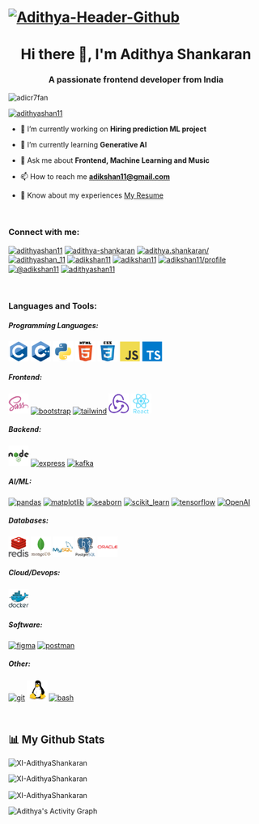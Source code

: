 # <a href="https://twitter.com/AdithyaShan11"><img src="https://i.ibb.co/mSLNHJm/Adithya-Header-Github.png" alt="Adithya-Header-Github" border="0" width="1000"></a>

<!-- **Adicr7fan/Adicr7fan** is a ✨ _special_ ✨ repository because its `README.md` (this file) appears on your GitHub profile. -->

<h1 align="center">Hi there 👋, I'm Adithya Shankaran</h1>
<h3 align="center">A passionate frontend developer from India</h3>

<p align="left"> <img src="https://komarev.com/ghpvc/?username=adicr7fan&label=Profile%20views&color=0e75b6&style=flat" alt="adicr7fan" /> </p>

<p align="left"> <a href="https://twitter.com/adithyashan11" target="blank"><img src="https://img.shields.io/twitter/follow/adithyashan11?logo=twitter&style=for-the-badge" alt="adithyashan11" /></a> </p>

- 🔭 I’m currently working on **Hiring prediction ML project**

- 🌱 I’m currently learning **Generative AI**

- 💬 Ask me about **Frontend, Machine Learning and Music**

- 📫 How to reach me **adikshan11@gmail.com**

- 📄 Know about my experiences [My Resume](https://drive.google.com/file/d/10gtAKLEn1z_qRYOJLrvH4_vO0bBOMadJ/view)

<!-- ### Blogs posts -->
<!-- BLOG-POST-LIST:START -->
<!-- BLOG-POST-LIST:END -->

<br>

<h3 align="left">Connect with me:</h3>
<p align="left">
<a href="https://twitter.com/adithyashan11" target="blank" title="Twitter"><img align="center" src="https://img.icons8.com/color/48/twitterx--v1.png" alt="adithyashan11" height="42" width="40"/></a>
<a href="https://linkedin.com/in/adithya-shankaran" target="blank" title="LinkedIn"><img align="center" src="https://raw.githubusercontent.com/rahuldkjain/github-profile-readme-generator/master/src/images/icons/Social/linked-in-alt.svg" alt="adithya-shankaran" height="30" width="40" /></a>
<a href="https://fb.com/adithya.shankaran/" target="blank" title="Facebook"><img align="center" src="https://raw.githubusercontent.com/rahuldkjain/github-profile-readme-generator/master/src/images/icons/Social/facebook.svg" alt="adithya.shankaran/" height="30" width="40" /></a>
<a href="https://www.codechef.com/users/adithyashan_11" target="blank" title="CodeChef"><img align="center" src="https://img.icons8.com/?size=100&id=LnZMjt9rZC3d&format=png&color=000000" alt="adithyashan_11" height="30" width="40" /></a>
<a href="https://codeforces.com/profile/adikshan11" target="blank" title="Codeforces"><img align="center" src="https://raw.githubusercontent.com/rahuldkjain/github-profile-readme-generator/master/src/images/icons/Social/codeforces.svg" alt="adikshan11" height="30" width="40" /></a>
<a href="https://www.leetcode.com/adikshan11" target="blank" title="LeetCode"><img align="center" src="https://raw.githubusercontent.com/rahuldkjain/github-profile-readme-generator/master/src/images/icons/Social/leet-code.svg" alt="adikshan11" height="30" width="40" /></a>
<a href="https://auth.geeksforgeeks.org/user/adikshan11/profile" target="blank" title="GeeksforGeeks"><img align="center" src="https://raw.githubusercontent.com/rahuldkjain/github-profile-readme-generator/master/src/images/icons/Social/geeks-for-geeks.svg" alt="adikshan11/profile" height="30" width="40" /></a>
<a href="https://medium.com/@adikshan11" target="blank" title="Medium"><img align="center" src="https://raw.githubusercontent.com/rahuldkjain/github-profile-readme-generator/master/src/images/icons/Social/medium.svg" alt="@adikshan11" height="30" width="40" /></a>
<a href="https://dev.to/adithyashan11" target="blank" title="Dev.to"><img align="center" src="https://raw.githubusercontent.com/rahuldkjain/github-profile-readme-generator/master/src/images/icons/Social/devto.svg" alt="adithyashan11" height="30" width="40" /></a>
</p>
<br>
<h3 align="left">Languages and Tools:</h3>
<p align="left">
<h5 align="left">Programming Languages:</h5>
<a href="https://www.cprogramming.com/" target="_blank" title="C"><img src="https://raw.githubusercontent.com/devicons/devicon/master/icons/c/c-original.svg" alt="c" width="40" height="40"/></a>
<a href="https://www.w3schools.com/cpp/" target="_blank" title="C++"><img src="https://raw.githubusercontent.com/devicons/devicon/master/icons/cplusplus/cplusplus-original.svg" alt="cplusplus" width="40" height="40"/></a>
<a href="https://www.python.org" target="_blank" title="Python"><img src="https://raw.githubusercontent.com/devicons/devicon/master/icons/python/python-original.svg" alt="python" width="40" height="40"/></a>
<a href="https://www.w3.org/html/" target="_blank" title="HTML5"><img src="https://raw.githubusercontent.com/devicons/devicon/master/icons/html5/html5-original-wordmark.svg" alt="html5" width="40" height="40"/></a>
<a href="https://www.w3schools.com/css/" target="_blank" title="CSS3"><img src="https://raw.githubusercontent.com/devicons/devicon/master/icons/css3/css3-original-wordmark.svg" alt="css3" width="40" height="40"/></a>
<a href="https://developer.mozilla.org/en-US/docs/Web/JavaScript" target="_blank" title="JavaScript"><img src="https://raw.githubusercontent.com/devicons/devicon/master/icons/javascript/javascript-original.svg" alt="javascript" width="40" height="40"/></a>
<a href="https://www.typescriptlang.org/" target="_blank" title="TypeScript"><img src="https://raw.githubusercontent.com/devicons/devicon/master/icons/typescript/typescript-original.svg" alt="typescript" width="40" height="40"/></a>
<h5 align="left">Frontend:</h5>
<a href="https://sass-lang.com" target="_blank" title="Sass"><img src="https://raw.githubusercontent.com/devicons/devicon/master/icons/sass/sass-original.svg" alt="sass" width="40" height="40"/></a>
<a href="https://getbootstrap.com" target="_blank" title="Bootstrap"><img src="https://upload.wikimedia.org/wikipedia/commons/b/b2/Bootstrap_logo.svg" alt="bootstrap" width="45" height="40"/></a>
<a href="https://tailwindcss.com/" target="_blank" title="TailwindCSS"><img src="https://www.vectorlogo.zone/logos/tailwindcss/tailwindcss-icon.svg" alt="tailwind" width="40" height="40"/></a>
<a href="https://redux.js.org" target="_blank" title="Redux"><img src="https://raw.githubusercontent.com/devicons/devicon/master/icons/redux/redux-original.svg" alt="redux" width="40" height="40"/></a>
<a href="https://reactjs.org/" target="_blank" title="React"><img src="https://raw.githubusercontent.com/devicons/devicon/master/icons/react/react-original-wordmark.svg" alt="react" width="40" height="40"/></a>
<h5 align="left">Backend:</h5>
<a href="https://nodejs.org" target="_blank" title="Node.js"><img src="https://raw.githubusercontent.com/devicons/devicon/master/icons/nodejs/nodejs-original-wordmark.svg" alt="nodejs" width="40" height="40"/></a>
<a href="https://expressjs.com" target="_blank" title="Express.js"><img src="https://www.mementotech.in/assets/images/icons/express.png" alt="express" width="40" height="40"/></a>
<a href="https://kafka.apache.org/" target="_blank" title="Apache Kafka"><img src="https://cdn.confluent.io/wp-content/uploads/kafka-icon-blue.jpg" alt="kafka" width="40" height="40"/></a>
<h5 align="left">AI/ML:</h5>
<a href="https://pandas.pydata.org/" target="_blank" rel="noreferrer" title="Pandas"><img src="https://i.imgur.com/8MVO0Gf.png" alt="pandas" width="40" height="40"/></a>
<a href="https://matplotlib.org/" target="_blank" rel="noreferrer" title="Matplotlib"><img src="https://upload.wikimedia.org/wikipedia/commons/8/84/Matplotlib_icon.svg" alt="matplotlib" width="40" height="40"></a>
<a href="https://seaborn.pydata.org/" target="_blank" rel="noreferrer" title="Seaborn"><img src="https://seaborn.pydata.org/_images/logo-mark-lightbg.svg" alt="seaborn" width="40" height="40"/></a>
<a href="https://scikit-learn.org/" target="_blank" title="Scikit-learn"><img src="https://upload.wikimedia.org/wikipedia/commons/0/05/Scikit_learn_logo_small.svg" alt="scikit_learn" width="40" height="40"/></a>
<a href="https://www.tensorflow.org" target="_blank" title="TensorFlow"><img src="https://www.vectorlogo.zone/logos/tensorflow/tensorflow-icon.svg" alt="tensorflow" width="40" height="40"/></a>
<a href="https://openai.com/" target="_blank" rel="noreferrer" title="OpenAI"><img src="https://asset.brandfetch.io/idR3duQxYl/id7SNPKVQB.jpeg?updated=1718351869876" alt="OpenAI" width="40" height="40"></a>
<h5 align="left">Databases:</h5>
<a href="https://redis.io" target="_blank" title="Redis"><img src="https://raw.githubusercontent.com/devicons/devicon/master/icons/redis/redis-original-wordmark.svg" alt="redis" width="40" height="40"/></a>
<a href="https://www.mongodb.com/" target="_blank" title="MongoDB"><img src="https://raw.githubusercontent.com/devicons/devicon/master/icons/mongodb/mongodb-original-wordmark.svg" alt="mongodb" width="40" height="40"/></a>
<a href="https://www.mysql.com/" target="_blank" title="MySQL"><img src="https://raw.githubusercontent.com/devicons/devicon/master/icons/mysql/mysql-original-wordmark.svg" alt="mysql" width="40" height="40"/></a>
<a href="https://www.postgresql.org" target="_blank" title="PostgreSQL"><img src="https://raw.githubusercontent.com/devicons/devicon/master/icons/postgresql/postgresql-original-wordmark.svg" alt="postgresql" width="40" height="40"/></a>
<a href="https://www.oracle.com/" target="_blank" title="Oracle"><img src="https://raw.githubusercontent.com/devicons/devicon/master/icons/oracle/oracle-original.svg" alt="oracle" width="40" height="40"/></a>
<h5 align="left">Cloud/Devops:</h5>
<a href="https://www.docker.com/" target="_blank" title="Docker"><img src="https://raw.githubusercontent.com/devicons/devicon/master/icons/docker/docker-original-wordmark.svg" alt="docker" width="40" height="40"/></a>
<h5 align="left">Software:</h5>
<a href="https://www.figma.com/" target="_blank" title="Figma"><img src="https://www.vectorlogo.zone/logos/figma/figma-icon.svg" alt="figma" width="40" height="40"/></a>
<a href="https://postman.com" target="_blank" title="Postman"><img src="https://www.vectorlogo.zone/logos/getpostman/getpostman-icon.svg" alt="postman" width="40" height="40"/></a>
<h5 align="left">Other:</h5>
<a href="https://git-scm.com/" target="_blank" title="Git"><img src="https://www.vectorlogo.zone/logos/git-scm/git-scm-icon.svg" alt="git" width="40" height="40"/></a>
<a href="https://www.linux.org/" target="_blank" title="Linux"><img src="https://raw.githubusercontent.com/devicons/devicon/master/icons/linux/linux-original.svg" alt="linux" width="40" height="40"/></a>
<a href="https://www.gnu.org/software/bash/" target="_blank" title="Bash"><img src="https://community.infoblox.com/t5/image/serverpage/image-id/2195iA290BF7E3BA6064D/image-size/large/is-moderation-mode/true?v=v2&px=999" alt="bash" width="40" height="40"/></a></p>
<br>

## 📊 My Github Stats
<p>&nbsp;<img align="left" src="https://github-readme-stats.vercel.app/api?username=XI-AdithyaShankaran&show_icons=true&locale=en&&layout=compact&count_private=true&theme=react&hide_border=true&bg_color=0D1117" alt="XI-AdithyaShankaran" /></p>

<p><img align="centre" src="https://github-readme-stats.vercel.app/api/top-langs?username=XI-AdithyaShankaran&show_icons=true&locale=en&layout=compact&count_private=true&theme=react&hide_border=true&bg_color=0D1117&langs_count=8" alt="XI-AdithyaShankaran" /></p>

<p><img  title="🔥 Get streak stats for your profile at git.io/streak-stats" align="center" src="https://github-readme-streak-stats.herokuapp.com/?user=XI-AdithyaShankaran&count_private=true&layout=compact&theme=black-ice&hide_border=true&background=0E1117&stroke=0000" alt="XI-AdithyaShankaran" /></p>

<p><img alt="Adithya's Activity Graph" src="https://github-readme-activity-graph.vercel.app/graph?username=XI-AdithyaShankaran&bg_color=0D1117&color=61d9fb&line=61d9fb&point=ffffff&area=true&hide_border=true" /></p>
